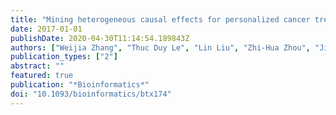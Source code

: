 ```yaml
---
title: "Mining heterogeneous causal effects for personalized cancer treatment"
date: 2017-01-01
publishDate: 2020-04-30T11:14:54.189843Z
authors: ["Weijia Zhang", "Thuc Duy Le", "Lin Liu", "Zhi-Hua Zhou", "Jiuyong Li"]
publication_types: ["2"]
abstract: ""
featured: true
publication: "*Bioinformatics*"
doi: "10.1093/bioinformatics/btx174"
---
```


